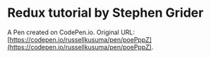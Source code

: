 # Redux tutorial by Stephen Grider

A Pen created on CodePen.io. Original URL: [https://codepen.io/russellkusuma/pen/poePppZ](https://codepen.io/russellkusuma/pen/poePppZ).


